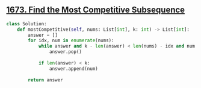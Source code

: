 ## [1673. Find the Most Competitive Subsequence](https://leetcode.com/problems/find-the-most-competitive-subsequence/description/)

```python
class Solution:
    def mostCompetitive(self, nums: List[int], k: int) -> List[int]:
        answer = []
        for idx, num in enumerate(nums):          
            while answer and k - len(answer) < len(nums) - idx and num < answer[-1]:
                answer.pop()
            
            if len(answer) < k:
                answer.append(num)
        
        return answer

```

